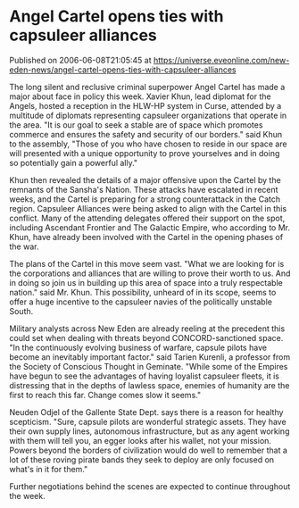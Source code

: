 # Angel Cartel opens ties with capsuleer alliances
Published on 2006-06-08T21:05:45 at https://universe.eveonline.com/new-eden-news/angel-cartel-opens-ties-with-capsuleer-alliances

The long silent and reclusive criminal superpower Angel Cartel has made a major about face in policy this week. Xavier Khun, lead diplomat for the Angels, hosted a reception in the HLW-HP system in Curse, attended by a multitude of diplomats representing capsuleer organizations that operate in the area. "It is our goal to seek a stable are of space which promotes commerce and ensures the safety and security of our borders." said Khun to the assembly, "Those of you who have chosen to reside in our space are will presented with a unique opportunity to prove yourselves and in doing so potentially gain a powerful ally." 

Khun then revealed the details of a major offensive upon the Cartel by the remnants of the Sansha's Nation. These attacks have escalated in recent weeks, and the Cartel is preparing for a strong counterattack in the Catch region. Capsuleer Alliances were being asked to align with the Cartel in this conflict. Many of the attending delegates offered their support on the spot, including Ascendant Frontier and The Galactic Empire, who according to Mr. Khun, have already been involved with the Cartel in the opening phases of the war. 

The plans of the Cartel in this move seem vast. "What we are looking for is the corporations and alliances that are willing to prove their worth to us. And in doing so join us in building up this area of space into a truly respectable nation." said Mr. Khun. This possibility, unheard of in its scope, seems to offer a huge incentive to the capsuleer navies of the politically unstable South. 

Military analysts across New Eden are already reeling at the precedent this could set when dealing with threats beyond CONCORD-sanctioned space. "In the continuously evolving business of warfare, capsule pilots have become an inevitably important factor." said Tarien Kurenli, a professor from the Society of Conscious Thought in Geminate. "While some of the Empires have begun to see the advantages of having loyalist capsuleer fleets, it is distressing that in the depths of lawless space, enemies of humanity are the first to reach this far. Change comes slow it seems." 

Neuden Odjel of the Gallente State Dept. says there is a reason for healthy scepticism. "Sure, capsule pilots are wonderful strategic assets. They have their own supply lines, autonomous infrastructure, but as any agent working with them will tell you, an egger looks after his wallet, not your mission. Powers beyond the borders of civilization would do well to remember that a lot of these roving pirate bands they seek to deploy are only focused on what's in it for them." 

Further negotiations behind the scenes are expected to continue throughout the week.
